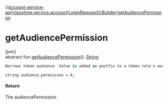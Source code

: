 //[account-service-api](../../../index.md)/[classtime.service.account](../index.md)/[LoginRequestOrBuilder](index.md)/[getAudiencePermission](get-audience-permission.md)

# getAudiencePermission

[jvm]\
abstract fun [getAudiencePermission](get-audience-permission.md)(): [String](https://docs.oracle.com/javase/8/docs/api/java/lang/String.html)

```kotlin
Narrows token audience. Value is added as postfix to a token role's audience. 

```
`string audience_permission = 6;`

#### Return

The audiencePermission.
